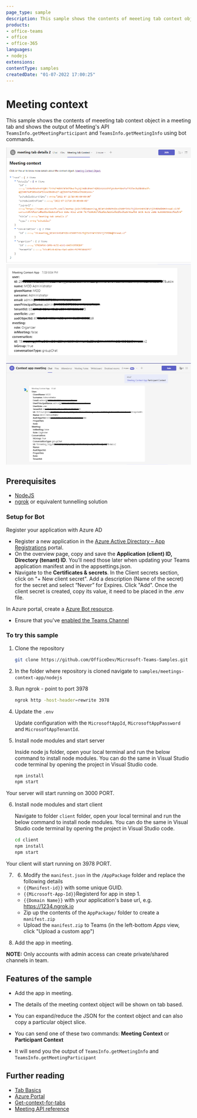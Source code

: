 ```yaml
---
page_type: sample
description: This sample shows the contents of meeeting tab context object in a meeting tab and meeting context details where user can see the details of participants and meeting via bot.
products:
- office-teams
- office
- office-365
languages:
- nodejs
extensions:
contentType: samples
createdDate: "01-07-2022 17:00:25"
---
```


# Meeting context

This sample shows the contents of meeeting tab context object in a meeting tab and shows the output of Meeting's API `TeamsInfo.getMeetingParticipant` and `TeamsInfo.getMeetingInfo` using bot commands.

![meeting tab context](Images/meetingTabContext.png)
![Meeting context](Images/MeetingContext.png)
![Participant context](Images/ParticipantContext.png)  

## Prerequisites

- [NodeJS](https://nodejs.org/en/)
- [ngrok](https://ngrok.com/) or equivalent tunnelling solution

### Setup for Bot
Register your application with Azure AD

- Register a new application in the [Azure Active Directory – App Registrations](https://go.microsoft.com/fwlink/?linkid=2083908) portal.
- On the overview page, copy and save the **Application (client) ID, Directory (tenant) ID**. You’ll need those later when updating your Teams application manifest and in the appsettings.json.
-  Navigate to the **Certificates & secrets**. In the Client secrets section, click on "+ New client secret". Add a description (Name of the secret) for the secret and select “Never” for Expires. Click "Add". Once the client secret is created, copy its value, it need to be placed in the .env file.

In Azure portal, create a [Azure Bot resource](https://docs.microsoft.com/en-us/azure/bot-service/bot-builder-authentication?view=azure-bot-service-4.0&tabs=csharp%2Caadv2).

- Ensure that you've [enabled the Teams Channel](https://docs.microsoft.com/en-us/azure/bot-service/channel-connect-teams?view=azure-bot-service-4.0)

### To try this sample
1) Clone the repository

    ```bash
    git clone https://github.com/OfficeDev/Microsoft-Teams-Samples.git
    ```

2) In the folder where repository is cloned navigate to `samples/meetings-context-app/nodejs`

3) Run ngrok - point to port 3978

    ```bash
    ngrok http -host-header=rewrite 3978
    ```
4) Update the `.env`

   Update configuration with the ```MicrosoftAppId```,  ```MicrosoftAppPassword``` and ```MicrosoftAppTenantId```.

5) Install node modules and start server

   Inside node js folder, open your local terminal and run the below command to install node modules. You can do the same in Visual Studio code terminal by opening the project in Visual Studio code.

    ```bash
    npm install
    npm start
    ```
Your server will start running on 3000 PORT.

6) Install node modules and start client

   Navigate to folder `client` folder, open your local terminal and run the below command to install node modules. You can do the same in Visual Studio code terminal by opening the project in Visual Studio code.

    ```bash
    cd client
    npm install
    npm start
    ```
Your client will start running on 3978 PORT.

7) 6) Modify the `manifest.json` in the `/AppPackage` folder and replace the following details
   - `{{Manifest-id}}` with some unique GUID.
   - `{{Microsoft-App-Id}}`Registerd for app in step 1.
   - `{{Domain Name}}` with your application's base url, e.g. https://1234.ngrok.io
    - Zip up the contents of the `AppPackage/` folder to create a `manifest.zip`
    - Upload the `manifest.zip` to Teams (in the left-bottom *Apps* view, click "Upload a custom app")

8) Add the app in meeting.

 **NOTE:** Only accounts with admin access can create private/shared channels in team.

## Features of the sample

- Add the app in meeting.
- The details of the meeting context object will be shown on tab based.
- You can expand/reduce the JSON for the context object and can also copy a particular object slice.

- You can send one of these two commands: **Meeting Context** or **Participant Context**
- It will send you the output of `TeamsInfo.getMeetingInfo` and `TeamsInfo.getMeetingParticipant`

## Further reading

- [Tab Basics](https://docs.microsoft.com/en-us/microsoftteams/platform/tabs/how-to/create-channel-group-tab?pivots=node-java-script)
- [Azure Portal](https://portal.azure.com)
- [Get-context-for-tabs](https://docs.microsoft.com/en-us/microsoftteams/platform/tabs/how-to/access-teams-context#retrieve-context-in-private-channels)
- [Meeting API reference](https://docs.microsoft.com/en-us/microsoftteams/platform/apps-in-teams-meetings/api-references?tabs=dotnet)
